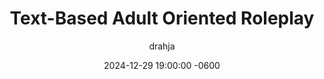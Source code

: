 ---
title: Text-Based Adult Oriented Roleplay
description: Learn more about the hobby and it's overall impact; the positives and the negatives.
author: drahja
date: 2024-12-29 19:00:00 -0600
categories: [Repository Information, Front Page]
tags: [adults-only, advanced techniques, cybersex, educational, erp, guides, historical preservation, information, library, mental health, mental wellbeing, methodology, practices, roleplay, roleplaying, rp, sex-education, sexual-health, techniques, tips, repository, writing, writing style]
pin: yes
media_subpath: '/posts/adult_roleplay'
---